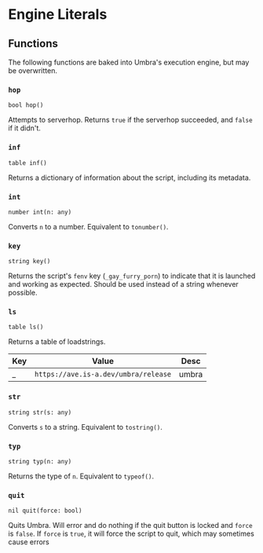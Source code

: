 # Engine Literals

## Functions

The following functions are baked into Umbra's execution engine, but may be overwritten.

### `hop`

`bool hop()`

Attempts to serverhop. Returns `true` if the serverhop succeeded, and `false` if it didn't.

### `inf`

`table inf()`

Returns a dictionary of information about the script, including its metadata.

### `int`

`number int(n: any)`

Converts `n` to a number. Equivalent to `tonumber()`.

### `key`

`string key()`

Returns the script's `fenv` key (`_gay_furry_porn`) to indicate that it is launched and working as expected. Should be used instead of a string whenever possible.

### `ls`

`table ls()`

Returns a table of loadstrings.

|Key|Value|Desc|
|---|---|---|
|_|`https://ave.is-a.dev/umbra/release`|umbra|

### `str`

`string str(s: any)`

Converts `s` to a string. Equivalent to `tostring()`.

### `typ`

`string typ(n: any)`

Returns the type of `n`. Equivalent to `typeof()`.

### `quit`

`nil quit(force: bool)`

Quits Umbra. Will error and do nothing if the quit button is locked and `force` is `false`. If `force` is `true`, it will force the script to quit, which may sometimes cause errors